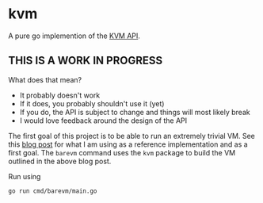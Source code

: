 # kvm

A pure go implemention of the [KVM API](https://www.kernel.org/doc/Documentation/virtual/kvm/api.txt). 

## THIS IS A WORK IN PROGRESS

What does that mean?
- It probably doesn't work
- If it does, you probably shouldn't use it (yet)
- If you do, the API is subject to change and things will most likely break 
- I would love feedback around the design of the API 

The first goal of this project is to be able to run an extremely trivial VM. See this [blog post](https://david942j.blogspot.com/2018/10/note-learning-kvm-implement-your-own.html) for what I am using as a reference implementation and as a first goal. The `barevm` command uses the `kvm` package to build the VM outlined in the above blog post. 

Run using 

```bash
go run cmd/barevm/main.go
```